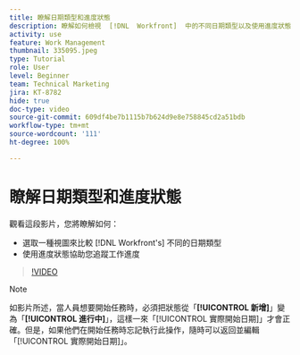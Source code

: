 ```yaml
---
title: 瞭解日期類型和進度狀態
description: 瞭解如何檢視  [!DNL  Workfront]  中的不同日期類型以及使用進度狀態來追蹤工作進度。
activity: use
feature: Work Management
thumbnail: 335095.jpeg
type: Tutorial
role: User
level: Beginner
team: Technical Marketing
jira: KT-8782
hide: true
doc-type: video
source-git-commit: 609df4be7b1115b7b624d9e8e758845cd2a51bdb
workflow-type: tm+mt
source-wordcount: '111'
ht-degree: 100%

---
```


# 瞭解日期類型和進度狀態

觀看這段影片，您將瞭解如何：

* 選取一種視圖來比較 [!DNL Workfront's] 不同的日期類型
* 使用進度狀態協助您追蹤工作進度

>[!VIDEO](https://video.tv.adobe.com/v/335095/?quality=12&learn=on)

>[!NOTE]
>
>如影片所述，當人員想要開始任務時，必須把狀態從「**[!UICONTROL 新增]**」變為「**[!UICONTROL 進行中]**」，這樣一來「[!UICONTROL 實際開始日期]」才會正確。但是，如果他們在開始任務時忘記執行此操作，隨時可以返回並編輯「[!UICONTROL 實際開始日期]」。


<!---
Task progress status overview
Definitions for the project, task, and issue dates within Workfront
Project timelines
--->
